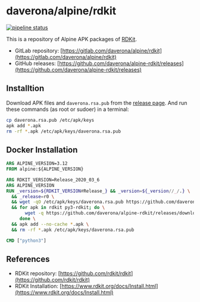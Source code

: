 # daverona/alpine/rdkit

[![pipeline status](https://gitlab.com/daverona/alpine/rdkit/badges/master/pipeline.svg)](https://gitlab.com/daverona/alpine/rdkit/-/commits/master)

This is a repository of Alpine APK packages of [RDKit](https://www.rdkit.org/).

* GitLab repository: [https://gitlab.com/daverona/alpine/rdkit](https://gitlab.com/daverona/alpine/rdkit)
* GitHub releases: [https://github.com/daverona/alpine-rdkit/releases](https://github.com/daverona/alpine-rdkit/releases)

## Installtion

Download APK files and `daverona.rsa.pub` from the [release page](https://github.com/daverona/alpine-rdkit/releases).
And run these commands (as root or sudoer) in a terminal:

```bash
cp daverona.rsa.pub /etc/apk/keys
apk add *.apk
rm -rf *.apk /etc/apk/keys/daverona.rsa.pub
```

## Docker Installation

```dockerfile
ARG ALPINE_VERSION=3.12
FROM alpine:${ALPINE_VERSION}

ARG RDKIT_VERSION=Release_2020_03_6
ARG ALPINE_VERSION
RUN _version=${RDKIT_VERSION#Release_} && _version=${_version//_/.} \
  && _release=r0 \
  && wget -qO /etc/apk/keys/daverona.rsa.pub https://github.com/daverona/alpine-rdkit/releases/download/${_version}-${_release}-alpine${ALPINE_VERSION}/daverona.rsa.pub \
  && for apk in rdkit py3-rdkit; do \
       wget -q https://github.com/daverona/alpine-rdkit/releases/download/${_version}-${_release}-alpine${ALPINE_VERSION}/${apk}-${_version}-${_release}.apk; \
     done \
  && apk add --no-cache *.apk \
  && rm -rf *.apk /etc/apk/keys/daverona.rsa.pub

CMD ["python3"]
```

## References

* RDKit repository: [https://github.com/rdkit/rdkit](https://github.com/rdkit/rdkit)
* RDKit Installation: [https://www.rdkit.org/docs/Install.html](https://www.rdkit.org/docs/Install.html)
